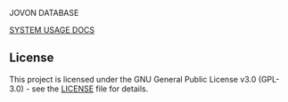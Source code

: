 JOVON DATABASE

[SYSTEM USAGE DOCS](https://yildirimt.github.io/jvdbase/)

## License

This project is licensed under the GNU General Public License v3.0 (GPL-3.0) - see the [LICENSE](LICENSE) file for details.
